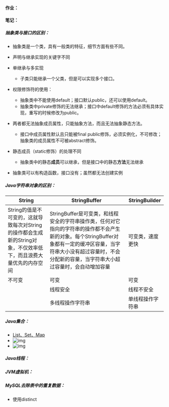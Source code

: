 #### 作业：

#### 笔记：

##### 抽象类与接口的区别：

- 抽象类是一个类，具有一般类的特征，细节方面有些不同。

- 声明与继承实现的关键字不同
- 单继承与多实现
  - 子类只能继承一个父类，但是可以实现多个接口。
- 权限修饰符的使用：
  - 抽象类中不能使用default；接口默认public，还可以使用default。
  - 抽象类中private修饰的无法继承；接口中default修饰的方法必须有具体实现，重写的时候修改为public。
- 两者都无法抽象成员属性，只能抽象方法，而且无法抽象静态方法。
  - 接口中成员属性默认且只能被final public修饰，必须实例化，不可修改；抽象类的成员属性不可被abstract修饰。
- 静态成员（static修饰）的处理不同
  - 抽象类中的静态**成员**可以继承，但是接口中的静态**方法**无法继承
- 抽象类可以有构造函数，接口没有；虽然都无法创建实例

##### Java字符串对象的区别：

| String                                                       | StringBuffer                                                 | StringBuilder    |
| ------------------------------------------------------------ | ------------------------------------------------------------ | ---------------- |
| String的值是不可变的，这就导致每次对String的操作都会生成新的String对象，不仅效率低下，而且浪费大量优先的内存空间 | StringBuffer是可变类，和线程安全的字符串操作类，任何对它指向的字符串的操作都不会产生新的对象。每个StringBuffer对象都有一定的缓冲区容量，当字符串大小没有超过容量时，不会分配新的容量，当字符串大小超过容量时，会自动增加容量 | 可变类，速度更快 |
| 不可变                                                       | 可变                                                         | 可变             |
|                                                              | 线程安全                                                     | 线程不安全       |
|                                                              | 多线程操作字符串                                             | 单线程操作字符串 |

##### Java集合：

- [List、Set、Map](https://blog.csdn.net/qq_30711091/article/details/88847892)
- ![img](https://img-blog.csdn.net/20180725145224835?watermark/2/text/aHR0cHM6Ly9ibG9nLmNzZG4ubmV0L3dlaXhpbl80MjMxMTU0MA==/font/5a6L5L2T/fontsize/400/fill/I0JBQkFCMA==/dissolve/70)
- ![img](https://img-blog.csdnimg.cn/20190327175421590.png?x-oss-process=image/watermark,type_ZmFuZ3poZW5naGVpdGk,shadow_10,text_aHR0cHM6Ly9ibG9nLmNzZG4ubmV0L3FxXzMwNzExMDkx,size_16,color_FFFFFF,t_70)

##### Java线程：

##### JVM虚拟机：

##### MySQL去除表中的重复数据：

- 使用distinct